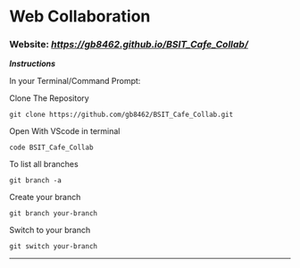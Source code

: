 # **Web Collaboration**

### Website: _https://gb8462.github.io/BSIT_Cafe_Collab/_

_**Instructions**_

In your Terminal/Command Prompt:

Clone The Repository
```Ins
git clone https://github.com/gb8462/BSIT_Cafe_Collab.git
```
Open With VScode in terminal
```Ins
code BSIT_Cafe_Collab
```
To list all branches
```Ins
git branch -a
```
Create your branch
```Ins
git branch your-branch
```
Switch to your branch
```Ins
git switch your-branch
```
---
